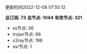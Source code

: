 更新时间2022-12-08 07:55:12

**总订阅: 73**
**总节点: 1044**
**有效节点: 321**
- ss节点: 56
- trojan节点: 66
- v2ray节点: 198
- ssr节点: 1
